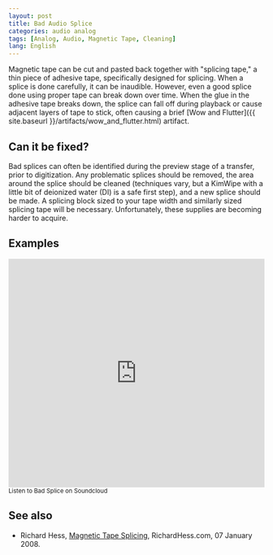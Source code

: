 ```yaml
---
layout: post
title: Bad Audio Splice
categories: audio analog
tags: [Analog, Audio, Magnetic Tape, Cleaning]
lang: English
---
```


Magnetic tape can be cut and pasted back together with "splicing tape," a thin piece of adhesive tape, specifically designed for splicing. When a splice is done carefully, it can be inaudible. However, even a good splice done using proper tape can break down over time. When the glue in the adhesive tape breaks down, the splice can fall off during playback or cause adjacent layers of tape to stick, often causing a brief [Wow and Flutter]({{ site.baseurl }}/artifacts/wow_and_flutter.html) artifact.

## Can it be fixed?

Bad splices can often be identified during the preview stage of a transfer, prior to digitization. Any problematic splices should be removed, the area around the splice should be cleaned (techniques vary, but a KimWipe with a little bit of deionized water (DI) is a safe first step), and a new splice should be made. A splicing block sized to your tape width and similarly sized splicing tape will be necessary. Unfortunately, these supplies are becoming harder to acquire.

## Examples

<iframe width="100%" height="450" scrolling="no" frameborder="no" src="https://w.soundcloud.com/player/?url=https%3A//api.soundcloud.com/tracks/97896884&amp;auto_play=false&amp;hide_related=false&amp;show_comments=true&amp;show_user=true&amp;show_reposts=false&amp;visual=true"></iframe>
<sub>Listen to Bad Splice on Soundcloud</sub>

## See also

* Richard Hess, [Magnetic Tape Splicing](http://richardhess.com/notes/2008/01/07/magnetic-tape-splicing/), RichardHess.com, 07 January 2008.
